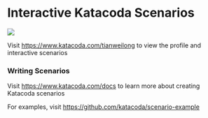 # Interactive Katacoda Scenarios

[![](http://shields.katacoda.com/katacoda/tianweilong/count.svg)](https://www.katacoda.com/tianweilong "Get your profile on Katacoda.com")

Visit https://www.katacoda.com/tianweilong to view the profile and interactive scenarios

### Writing Scenarios
Visit https://www.katacoda.com/docs to learn more about creating Katacoda scenarios

For examples, visit https://github.com/katacoda/scenario-example
